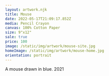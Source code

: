 ```yaml
---
layout: artwork.njk
title: Mouse
date: 2022-05-17T21:09:17.852Z
media: Pencil Crayon
canvas: 100% Cotton Paper
size: 9"x12"
sale: true
price: 100
image: /static/img/artwork/mouse-site.jpg
homeImage: /static/img/artwork/mouse-home.jpg
orientation: portrait
---
```

A mouse drawn in blue. 2021